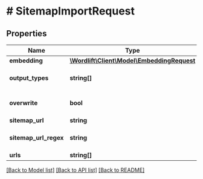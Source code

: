 # # SitemapImportRequest

## Properties

Name | Type | Description | Notes
------------ | ------------- | ------------- | -------------
**embedding** | [**\Wordlift\Client\Model\EmbeddingRequest**](EmbeddingRequest.md) |  | [optional]
**output_types** | **string[]** | The type of the generated entities, by default &#x60;http://schema.org/WebPage&#x60;. | [optional]
**overwrite** | **bool** | Whether to overwrite existing entities. | [optional] [default to false]
**sitemap_url** | **string** | The sitemap URL | [optional]
**sitemap_url_regex** | **string** | A regex filter to apply to discovered URLs, it only applies to URLs in sitemaps. | [optional]
**urls** | **string[]** | The URLs | [optional]

[[Back to Model list]](../../README.md#models) [[Back to API list]](../../README.md#endpoints) [[Back to README]](../../README.md)
